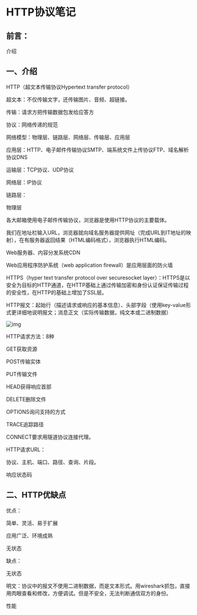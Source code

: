 # HTTP协议笔记

## 前言：

介绍

## 一、介绍

HTTP（超文本传输协议Hypertext transfer protocol）

 

超文本：不仅传输文字，还传输图片、音频、超链接。

 

传输：请求方把传输数据包发给应答方

 

协议：网络传递的规范

 

网络模型：物理层、链路层、网络层、传输层、应用层

应用层：HTTP、电子邮件传输协议SMTP、端系统文件上传协议FTP、域名解析协议DNS

运输层：TCP协议、UDP协议

网络层：IP协议

链路层：

物理层

 

各大邮箱使用电子邮件传输协议，浏览器是使用HTTP协议的主要载体。

我们在地址栏输入URL，浏览器就向域名服务器提供网址（完成URL到IT地址的映射），在有服务器返回结果（HTML编码格式），浏览器执行HTML编码。

 

Web服务器、内容分发系统CDN

Web应用程序防护系统（web application firewall）是应用层面的防火墙

 

HTTPS（hyper text transfer protocol over securesocket layer）：HTTPS是以安全为目标的HTTP通道，在HTTP基础上通过传输加密和身份认证保证传输过程的安全性，在HTTP的基础上增加了SSL层。

 

HTTP报文：起始行（描述请求或响应的基本信息）、头部字段（使用key-value形式更详细地说明报文；消息正文（实际传输数据，纯文本或二进制数据）

![img](file:///C:/Users/ADMINI~1/AppData/Local/Temp/msohtmlclip1/01/clip_image002.png)

HTTP请求方法：8种

GET获取资源

POST传输实体

PUT传输文件

HEAD获得响应首部

DELETE删除文件

OPTIONS询问支持的方式

TRACE追踪路径

CONNECT要求用隧道协议连接代理。

 

HTTP请求URL：

协议、主机、端口、路径、查询、片段。

响应状态码

 

## 二、HTTP优缺点

优点：

简单、灵活、易于扩展

应用广泛、环境成熟

无状态

 

缺点：

无状态

明文：协议中的报文不使用二进制数据，而是文本形式。用wireshark抓包，直接用肉眼查看和修改，方便调试。但是不安全，无法判断通信双方的身份。

性能

 

